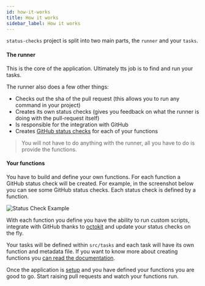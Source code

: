 ```yaml
---
id: how-it-works
title: How it works
sidebar_label: How it works
---
```


`status-checks` project is split into two main parts, the `runner` and your `tasks`.

#### The runner

This is the core of the application. Ultimately tts job is to find and run your tasks.

The runner also does a few other things:

- Checks out the sha of the pull request (this allows you to run any command in your project)
- Creates its own status checks (gives you feedback on what the runner is doing with the pull-request itself)
- Is responsible for the integration with GitHub
- Creates [GitHub status checks](https://help.github.com/en/articles/about-status-checks) for each of your functions

> You will not have to do anything with the runner, all you have to do is provide the functions.

#### Your functions

You have to build and define your own functions. For each function a GitHub status check will be created. For example, in the screenshot below you can see some GitHub status checks. Each status check is defined by a function.

![Status Check Example](/img/pr-example.png "Status Check Example")

With each function you define you have the ability to run custom scripts, integrate with GitHub thanks to [octokit](https://github.com/octokit/rest.js) and update your status checks on the fly.

Your tasks will be defined within `src/tasks` and each task will have its own function and metadata file. If you want to know more about creating functions you [can read the documentation](/docs/functions/creating-a-function).

Once the application is [setup](/docs/getting-started/setup) and you have defined your functions you are good to go. Start raising pull requests and watch your functions run.
